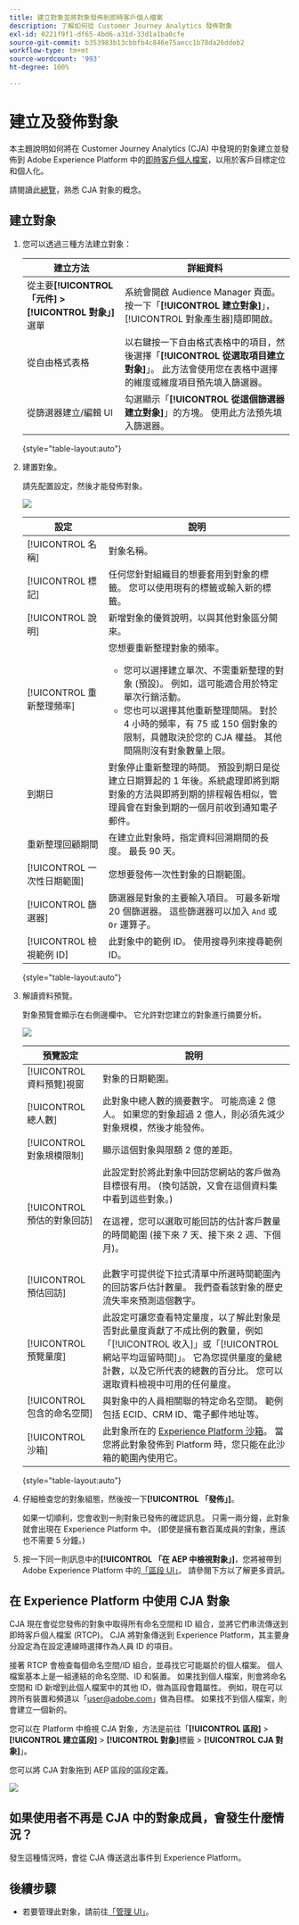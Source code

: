 ```yaml
---
title: 建立對象並將對象發佈到即時客戶個人檔案
description: 了解如何從 Customer Journey Analytics 發佈對象
exl-id: 0221f9f1-df65-4bd6-a31d-33d1a1ba0cfe
source-git-commit: b353983b13cbbfb4c846e75aecc1b78da26ddeb2
workflow-type: tm+mt
source-wordcount: '993'
ht-degree: 100%

---
```


# 建立及發佈對象

本主題說明如何將在 Customer Journey Analytics (CJA) 中發現的對象建立並發佈到 Adobe Experience Platform 中的[即時客戶個人檔案](https://experienceleague.adobe.com/docs/experience-platform/profile/home.html?lang=zh-Hant)，以用於客戶目標定位和個人化。

請閱讀此[總覽](/help/components/audiences/audiences-overview.md)，熟悉 CJA 對象的概念。

## 建立對象

1. 您可以透過三種方法建立對象：

   | 建立方法 | 詳細資料 |
   | --- | --- |
   | 從主要&#x200B;**[!UICONTROL 「元件] > [!UICONTROL 對象」]**&#x200B;選單 | 系統會開啟 Audience Manager 頁面。 按一下「**[!UICONTROL 建立對象]**」，[!UICONTROL 對象產生器]隨即開啟。 |
   | 從自由格式表格 | 以右鍵按一下自由格式表格中的項目，然後選擇「**[!UICONTROL 從選取項目建立對象]**」。 此方法會使用您在表格中選擇的維度或維度項目預先填入篩選器。 |
   | 從篩選器建立/編輯 UI | 勾選顯示「**[!UICONTROL 從這個篩選器建立對象]**」的方塊。 使用此方法預先填入篩選器。 |

   {style="table-layout:auto"}

1. 建置對象。

   請先配置設定，然後才能發佈對象。

   ![](assets/create-audience.png)

   | 設定 | 說明 |
   | --- | --- |
   | [!UICONTROL 名稱] | 對象名稱。 |
   | [!UICONTROL 標記] | 任何您針對組織目的想要套用到對象的標籤。 您可以使用現有的標籤或輸入新的標籤。 |
   | [!UICONTROL 說明] | 新增對象的優質說明，以與其他對象區分開來。 |
   | [!UICONTROL 重新整理頻率] | 您想要重新整理對象的頻率。<ul><li>您可以選擇建立單次、不需重新整理的對象 (預設)。 例如，這可能適合用於特定單次行銷活動。</li><li>您也可以選擇其他重新整理間隔。 對於 4 小時的頻率，有 75 或 150 個對象的限制，具體取決於您的 CJA 權益。 其他間隔則沒有對象數量上限。</li></ul> |
   | 到期日 | 對象停止重新整理的時間。 預設到期日是從建立日期算起的 1 年後。系統處理即將到期對象的方法與即將到期的排程報告相似，管理員會在對象到期的一個月前收到通知電子郵件。 |
   | 重新整理回顧期間 | 在建立此對象時，指定資料回溯期間的長度。 最長 90 天。 |
   | [!UICONTROL 一次性日期範圍] | 您想要發佈一次性對象的日期範圍。 |
   | [!UICONTROL 篩選器] | 篩選器是對象的主要輸入項目。 可最多新增 20 個篩選器。 這些篩選器可以加入 `And` 或 `Or` 運算子。 |
   | [!UICONTROL 檢視範例 ID] | 此對象中的範例 ID。 使用搜尋列來搜尋範例 ID。 |

   {style="table-layout:auto"}

1. 解讀資料預覽。

   對象預覽會顯示在右側邊欄中。 它允許對您建立的對象進行摘要分析。

   ![](assets/data-preview.png)

   | 預覽設定 | 說明 |
   | --- | --- |
   | [!UICONTROL 資料預覽]視窗 | 對象的日期範圍。 |
   | [!UICONTROL 總人數] | 此對象中總人數的摘要數字。 可能高達 2 億人。 如果您的對象超過 2 億人，則必須先減少對象規模，然後才能發佈。 |
   | [!UICONTROL 對象規模限制] | 顯示這個對象與限額 2 億的差距。 |
   | [!UICONTROL 預估的對象回訪] | 此設定對於將此對象中回訪您網站的客戶做為目標很有用。 (換句話說，又會在這個資料集中看到這些對象。) <p>在這裡，您可以選取可能回訪的估計客戶數量的時間範圍 (接下來 7 天、接下來 2 週、下個月)。 |
   | [!UICONTROL 預估回訪] | 此數字可提供從下拉式清單中所選時間範圍內的回訪客戶估計數量。 我們查看該對象的歷史流失率來預測這個數字。 |
   | [!UICONTROL 預覽量度] | 此設定可讓您查看特定量度，以了解此對象是否對此量度貢獻了不成比例的數量，例如「[!UICONTROL 收入]」或「[!UICONTROL 網站平均逗留時間]」。 它為您提供量度的彙總計數，以及它所代表的總數的百分比。 您可以選取資料檢視中可用的任何量度。 |
   | [!UICONTROL 包含的命名空間] | 與對象中的人員相關聯的特定命名空間。 範例包括 ECID、CRM ID、電子郵件地址等。 |
   | [!UICONTROL 沙箱] | 此對象所在的 [Experience Platform 沙箱](https://experienceleague.adobe.com/docs/experience-platform/sandbox/home.html?lang=zh-Hant)。 當您將此對象發佈到 Platform 時，您只能在此沙箱的範圍內使用它。 |

   {style="table-layout:auto"}

1. 仔細檢查您的對象組態，然後按一下&#x200B;**[!UICONTROL 「發佈」]**。

   如果一切順利，您會收到一則對象已發佈的確認訊息。 只需一兩分鐘，此對象就會出現在 Experience Platform 中。 (即使是擁有數百萬成員的對象，應該也不需要 5 分鐘。)

1. 按一下同一則訊息中的&#x200B;**[!UICONTROL 「在 AEP 中檢視對象」]**，您將被帶到 Adobe Experience Platform 中的[「區段 UI」](https://experienceleague.adobe.com/docs/experience-platform/segmentation/ui/overview.html?lang=zh-Hant)。 請參閱下方以了解更多資訊。

## 在 Experience Platform 中使用 CJA 對象

CJA 現在會從您發佈的對象中取得所有命名空間和 ID 組合，並將它們串流傳送到即時客戶個人檔案 (RTCP)。 CJA 將對象傳送到 Experience Platform，其主要身分設定為在設定連線時選擇作為人員 ID 的項目。

接著 RTCP 會檢查每個命名空間/ID 組合，並尋找它可能屬於的個人檔案。 個人檔案基本上是一組連結的命名空間、ID 和裝置。 如果找到個人檔案，則會將命名空間和 ID 新增到此個人檔案中的其他 ID，做為區段會籍屬性。 例如，現在可以跨所有裝置和頻道以「user@adobe.com」做為目標。 如果找不到個人檔案，則會建立一個新的。

您可以在 Platform 中檢視 CJA 對象，方法是前往「**[!UICONTROL 區段]** > **[!UICONTROL 建立區段]** > **[!UICONTROL 對象]**&#x200B;標籤 > **[!UICONTROL CJA 對象]**」。

您可以將 CJA 對象拖到 AEP 區段的區段定義。

![](assets/audiences-aep.png)

## 如果使用者不再是 CJA 中的對象成員，會發生什麼情況？

發生這種情況時，會從 CJA 傳送退出事件到 Experience Platform。

## 後續步驟

* 若要管理此對象，請前往[「管理 UI」](/help/components/audiences/manage.md)。
